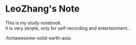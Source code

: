 # LeoZhang's Note

This is my study notebook.  
It is very simple, only for self-recording and entertainment...  

:fontawesome-solid-earth-asia:
